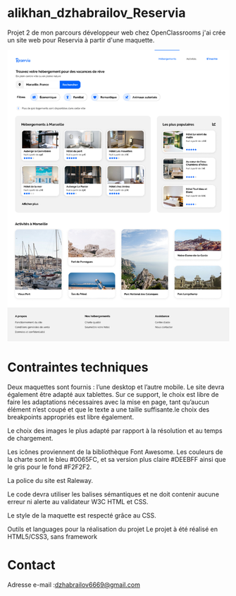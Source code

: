 # alikhan_dzhabrailov_Reservia
Projet 2 de mon parcours développeur web chez OpenClassrooms j'ai crée un site web pour Reservia à partir d'une maquette.

![reservia](https://github.com/dzhabrailov69/alikhan_dzhabrailov_2_2021-08-08/blob/main/maquette/Desktop%20-%201.png)


# Contraintes techniques
 Deux maquettes sont fournis : l’une desktop et l’autre mobile. Le site devra également être adapté aux tablettes. Sur ce support, le choix est libre de faire les adaptations nécessaires avec la mise en page, tant qu’aucun élément n’est coupé et que le texte a une taille suffisante.le choix des breakpoints appropriés est libre également.

 Le choix des images le plus adapté par rapport à la résolution et au temps de chargement.

 Les icônes proviennent de la bibliothèque Font Awesome. Les couleurs de la charte sont le bleu #0065FC, et sa version plus claire #DEEBFF ainsi que le gris pour le fond #F2F2F2.

 La police du site est Raleway.

 Le code devra utiliser les balises sémantiques et ne doit contenir aucune erreur ni alerte au validateur W3C HTML et CSS.

 Le style de la maquette est respecté grâce au CSS.

Outils et languages pour la réalisation du projet
Le projet à été réalisé en HTML5/CSS3, sans framework

# Contact

Adresse e-mail :dzhabrailov6669@gmail.com
